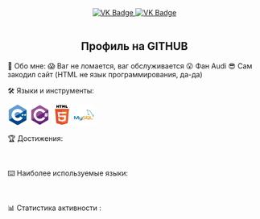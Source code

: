 <div id="badges" align="center">
  <a href="https://vk.com/l1nkcrazy">
    <img src="https://img.shields.io/badge/VK-blue?style=for-the-badge&logo=VK&logoColor=white" alt="VK Badge"/>
  </a>

  <a href= "https://e.mail.ru/inbox/?back=1">
    <img src = "https://img.shields.io/badge/EMAIL-red?style=for-the-badge&logo=Gmail&logoColor=white" alt="VK Badge"/>
  </a>
</div>

<div id ="viewprof" align="center">
  <img src = "https://komarev.com/ghpvc/?username=MichailFedyaev&style=flat-square" alt ""/>
</div>

<div id="haythere" align="center">
  <h2> Профиль на GITHUB </h2>
</div>

:cowboy_hat_face: Обо мне:
😱 Ваг не ломается, ваг обслуживается
😮 Фан Audi
😎 Сам закодил сайт (HTML не язык программирования, да-да)


🛠️ Языки и инструменты:
<div>
  <img src="https://github.com/devicons/devicon/blob/master/icons/cplusplus/cplusplus-original.svg" width="40" height="40"/>
  <img src="https://github.com/devicons/devicon/blob/master/icons/csharp/csharp-original.svg" width="40" height="40"/>
  <img src="https://github.com/devicons/devicon/blob/master/icons/html5/html5-original-wordmark.svg" width="40" height="40"/>
  <img src="https://github.com/devicons/devicon/blob/master/icons/mysql/mysql-original-wordmark.svg" width="40" height="40"/>
</div>

🏆 Достижения:
<div>
    <img src="https://github-profile-trophy.vercel.app/?username=ShizoFRenlK" alt=""/>
</div>


⌨️ Наиболее используемые языки:
<div>
  <img src="https://github-readme-stats.vercel.app/api/top-langs/?username=ShizoFRenlK" alt=""/>
</div>

📊 Статистика активности :
<div>
  <img src="https://github-readme-activity-graph.vercel.app/graph?username=ShizoFRenlK&theme=tokyo-night" alt=""/>
</div>
